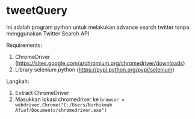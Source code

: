 # tweetQuery
Ini adalah program python untuk melakukan advance search twitter tanpa menggunakan Twitter Search API

Requirements:
1. ChromeDriver (https://sites.google.com/a/chromium.org/chromedriver/downloads)
2. Library selenium python (https://pypi.python.org/pypi/selenium)
 
Langkah:
1. Extract ChromeDriver
2. Masukkan lokasi chromedriver ke <code>browser = webdriver.Chrome("C:/Users/Nurhikmah Afief/Documents/chromedriver.exe")</code>
